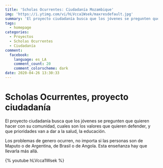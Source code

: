 ```yaml
---
title: 'Scholas Ocurrentes: Ciudadanía Mozambique'
img: 'https://i.ytimg.com/vi/hLVcca1Wsek/maxresdefault.jpg'
summary: 'El proyecto ciudadanía busca que los jóvenes se pregunten que quieren hacer con su comunidad.'
tags:
  - homepage
categories:
  - Proyectos
  - Scholas Ocurrentes
  - Ciudadanía
comment:
  facebook:
    language: es_LA
    comment_count: 20
    comment_colorscheme: dark
date: 2020-04-26 13:30:33
---
```


# Scholas Ocurrentes, proyecto ciudadanía

El proyecto ciudadanía busca que los jóvenes se pregunten que quieren hacer con su comunidad, cuales son los valores que quieren defender, y que prioridades van a dar a la salud, la educación.

Los problemas de genero ocurren, no importa si las personas son de Maputo o de Argentina, de Brasil o de Angola. Esta enseñanza hay que llevarla más allá.

{% youtube hLVcca1Wsek %}
